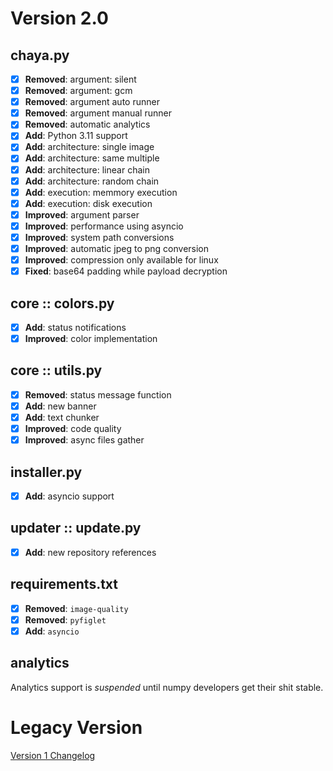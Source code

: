 # Version 2.0

## chaya.py
- [x] **Removed**: argument: silent
- [x] **Removed**: argument: gcm
- [x] **Removed**: argument auto runner
- [x] **Removed**: argument manual runner
- [x] **Removed**: automatic analytics
- [x] **Add**: Python 3.11 support
- [x] **Add**: architecture: single image
- [x] **Add**: architecture: same multiple
- [x] **Add**: architecture: linear chain
- [x] **Add**: architecture: random chain
- [x] **Add**: execution: memmory execution
- [x] **Add**: execution: disk execution
- [x] **Improved**: argument parser
- [x] **Improved**: performance using asyncio
- [x] **Improved**: system path conversions
- [x] **Improved**: automatic jpeg to png conversion
- [x] **Improved**: compression only available for linux
- [x] **Fixed**: base64 padding while payload decryption

## core :: colors.py
- [x] **Add**: status notifications
- [x] **Improved**: color implementation

## core :: utils.py
- [x] **Removed**: status message function
- [x] **Add**: new banner
- [x] **Add**: text chunker
- [x] **Improved**: code quality
- [x] **Improved**: async files gather

## installer.py
- [x] **Add**: asyncio support

## updater :: update.py
- [x] **Add**: new repository references

## requirements.txt
- [x] **Removed**: `image-quality`
- [x] **Removed**: `pyfiglet`
- [x] **Add**: `asyncio`

## analytics

Analytics support is *suspended* until numpy developers get their shit stable.

# Legacy Version

<a href="https://github.com/xerohackcom/chaya/">Version 1 Changelog</a>
